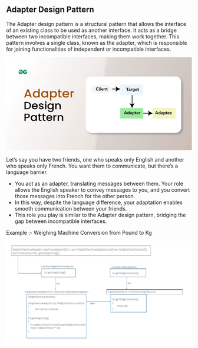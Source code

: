 ## Adapter Design Pattern

The Adapter design pattern is a structural pattern that allows the interface of an existing class to be used as another interface. It acts as a bridge between two incompatible interfaces, making them work together. This pattern involves a single class, known as the adapter, which is responsible for joining functionalities of independent or incompatible interfaces.

![alt text](adapter-1.png)

Let’s say you have two friends, one who speaks only English and another who speaks only French. You want them to communicate, but there’s a language barrier.

- You act as an adapter, translating messages between them. Your role allows the English speaker to convey messages to you, and you convert those messages into French for the other person.
- In this way, despite the language difference, your adaptation enables smooth communication between your friends.
- This role you play is similar to the Adapter design pattern, bridging the gap between incompatible interfaces.

Example :- Weighing Machine Conversion from Pound to Kg

![alt text](<adapter-2.png>)

